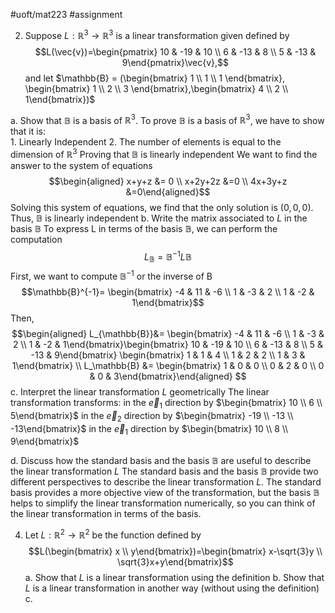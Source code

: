 #uoft/mat223 #assignment 


2. Suppose $L:\mathbb{R}^{3}\rightarrow \mathbb{R}^3$ is a linear transformation given defined by $$L(\vec{v})=\begin{pmatrix} 10 & -19 & 10 \\ 6 & -13 & 8 \\ 5 & -13  & 9\end{pmatrix}\vec{v},$$and let $\mathbb{B} = (\begin{bmatrix} 1 \\ 1 \\ 1 \end{bmatrix}, \begin{bmatrix} 1 \\ 2 \\ 3 \end{bmatrix},\begin{bmatrix} 4 \\ 2 \\ 1\end{bmatrix})$

a. Show that $\mathbb{B}$ is a basis of $\mathbb{R}^{3}$.
	 To prove $\mathbb{B}$ is a basis of $\mathbb{R}^{3}$, we have to show that it is:	 	
		 1. Linearly Independent
		 2. The number of elements is equal to the dimension of $\mathbb{R}^{3}$
	Proving that $\mathbb{B}$ is linearly independent
		We want to find the answer to the system of equations$$\begin{aligned} x+y+z &= 0 \\ x+2y+2z &=0 \\ 4x+3y+z &=0\end{aligned}$$Solving this system of equations, we find that the only solution is $(0,0,0)$. Thus, $\mathbb{B}$ is linearly independent
b. Write the matrix associated to $L$ in the basis $\mathbb{B}$ 
	To express L in terms of the basis $\mathbb{B}$, we can perform the computation
	$$L_{\mathbb{B}}=\mathbb{B}^{-1}L \mathbb{B}$$First, we want to compute $\mathbb{B}^{-1}$ or the inverse of B $$\mathbb{B}^{-1}= \begin{bmatrix} -4  & 11 & -6 \\ 1 & -3 & 2 \\ 1 & -2 & 1\end{bmatrix}$$
	Then, $$\begin{aligned} L_{\mathbb{B}}&= \begin{bmatrix} -4  & 11 & -6 \\ 1 & -3 & 2 \\ 1 & -2 & 1\end{bmatrix}\begin{bmatrix} 10 & -19 & 10 \\ 6 & -13 & 8 \\ 5 & -13  & 9\end{bmatrix} \begin{bmatrix} 1 & 1 & 4  \\ 1 & 2 & 2 \\ 1 & 3 & 1\end{bmatrix} 
	\\ L_\mathbb{B} &= \begin{bmatrix} 1 & 0 & 0 \\ 0 & 2 & 0 \\ 0 & 0 & 3\end{bmatrix}\end{aligned} $$
c. Interpret the linear transformation $L$ geometrically
	The linear transformation transforms:
	in the $\vec{e}_1$ direction by $\begin{bmatrix} 10  \\ 6 \\ 5\end{bmatrix}$ 
	in the $\vec{e}_2$ direction by $\begin{bmatrix} -19  \\ -13 \\ -13\end{bmatrix}$ 
	in the $\vec{e}_1$ direction by $\begin{bmatrix} 10  \\ 8 \\ 9\end{bmatrix}$ 
	
d. Discuss how the standard basis and the basis $\mathbb{B}$ are useful to describe the linear transformation $L$
	The standard basis and the basis $\mathbb{B}$ provide two different perspectives to describe the linear transformation $L$. The standard basis provides a more objective view of the transformation, but the basis $\mathbb{B}$ helps to simplify the linear transformation numerically, so you can think of the linear transformation in terms of the basis.


4. Let $L:\mathbb{R}^{2}\rightarrow \mathbb{R}^2$ be the function defined by $$L(\begin{bmatrix} x \\ y\end{bmatrix})=\begin{bmatrix} x-\sqrt{3}y \\ \sqrt{3}x+y\end{bmatrix}$$
a. Show that $L$ is a linear transformation using the definition
b. Show that $L$ is a linear transformation in another way (without using the definition)
c.
